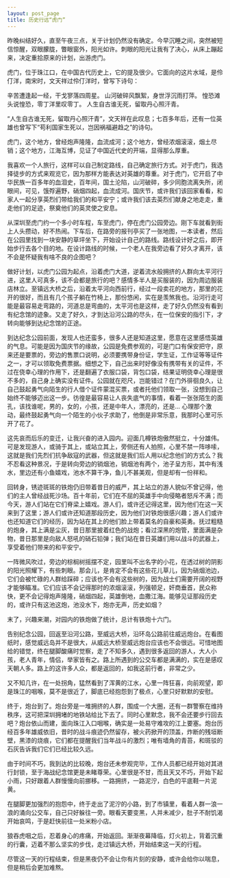 ```yaml
---
layout: post_page
title: 历史行远“虎门”
---
```


昨晚纠结好久，直至午夜三点，关于计划仍然没有确定。今早沉睡之间，突然被短信惊醒，双眼朦胧，瞥眼窗外，阳光如许。刺眼的阳光让我有了决心，从床上蹦起来，决定重拾原来的计划，出游虎门。
 
虎门，位于珠江口，在中国古代历史上，它的提及很少。它面向的这片水域，是伶仃洋，南宋时，文天祥过伶仃洋时，曾写下诗句：

辛苦遭逢起一经，干戈寥落四周星。
山河破碎风飘絮，身世浮沉雨打萍。
惶恐滩头说惶恐，零丁洋里叹零丁。
人生自古谁无死，留取丹心照汗青。
 
“人生自古谁无死，留取丹心照汗青”，文天祥在此叹息；七百多年后，还有一位英雄也曾写下“苟利国家生死以，岂因祸福避趋之”的诗句。
 
虎门，这个地方，曾经炮声隆隆，血流成河；这个地方，曾经浓烟滚滚，烟土尽销；这个地方，江海互博，见证了中国近代史的开端，显得那么厚重。
 
我喜欢一个人旅行，这样可以自己制定路线，自己确定旅行方式。对于虎门，我选择徒步的方式来观览它，因为那样方能表达对英雄的尊重。对于虎门，它开启了中华民族一百多年的血泪史，百年间，国土沦陷，山河破碎，多少同胞流离失所，闭眼间，可见，饿殍遍野，硝烟四起，血流成河。国庆节，或许我们该回家看看，和家人一起分享英烈们带给我们的和平安宁；或许我们该去英烈们献身之地走走，重走他们的足迹，祭奠他们的英灵使之安息。
 
从深圳至虎门约一个多小时车程，车至虎门，停在虎门公园旁边。刚下车就看到街上人头攒动，好不热闹。下车后，在路旁的报刊亭买了一张地图，一本读者，然后在公园里找到一块安静的草坪坐下，开始设计自己的路线。路线设计好之后，即开始步行去各个目的地。在设计路线的时候，一个老人在我旁边看了好久才离开，该不会是怀疑我有啥不良的企图吧？
 
做好计划，以虎门公园为起点，沿着虎门大道，逆着流水般拥挤的人群向太平河行进，这里人可真多，该不会都是旅行的吧？感情多半人是买服装的，因为周边服装店林立。至镇远大桥之后，沿着太平河向西前行，经过一段卖花的地方，那里的花开的很好，而且有几个孩子躺在竹椅上，那份悠闲，实在是羡煞我也。沿河行走可能是最容易走弯路的，河道总是弯曲的，太平河也是这样，走了好久仍然没有看到有纪念馆的迹象。又走了好久，才到达沿河公路的尽头，在一位保安的指引下，才转向能够到达纪念馆的正途。
 
到达纪念公园前面，发现人也还蛮多，很多人还是知道这里，愿意在这里感悟英雄的气息。可能是因为国庆节的缘故，公园是免费参观的，可是门口有保安把守，原来还是要票的，旁边的售票口说明，必须要携带身份证，学生证，工作证等等证件之一，才可以领取免费票据。细想之下，自己出来时好像没有携带有关的证件，不过在侥幸心理的作用下，还是翻遍了衣服口袋，背包口袋，结果证明侥幸心理是很不多的，自己身上确实没有证件。公园就在咫尺，岂能错过？在门外徘徊良久，让自己鼓起勇气向陌生的行人借个证件蒙混买票，或者托他们领取一张，没想到自己始终不能够迈出这一步。彷徨是最容易让人丧失底气的事情，看着一张张陌生的面孔，该找谁呢，男的，女的，小孩，还是中年人，漂亮的，还是... 心理那个激动，最终鼓起勇气向一个陌生的小伙子求助了，他倒是非常乐意，我那时心里可乐开了花了。
 
这先哀而后乐的变迁，让我兴奋的进入园内。迎面几樽铁炮傲然挺立，十分雄伟。可是发现游人，或骑于其上，或站立其上，旁侧还有人拍照，心里不禁一阵哆嗦，这就是我们先烈们抗争敌寇的武器，但这就是我们后人用以纪念他们的方式么？我不忍看这种景况，于是转向旁边的销烟池，销烟池有两个，池子呈方形，其中有浅水，里边还有小鱼嬉戏，池水不算干净，鱼儿不甚美观，但是却有一份祥和。

回转身，锈迹斑斑的铁炮仍旧带着昔日的威严，其上站立的游人貌似不曾记得，他们的主人曾经战死沙场。百十年前，它们在不屈的英雄手中向侵略者怒斥不满；而今天，游人们站在它们脊梁上嬉戏。游人们，或许还记得这里，因为他们在这一天来到了这里；游人们或许还知道那段历史，因为他们对铁炮很感兴趣；游人们或许也还知道它们的经历，因为站在其上的他们脸上带着莫名的自豪和英勇。抚过粗糙的炮身，其上满是尘灰，昔日那里披着红色的战炮；看过深黑的炮管，里面满是杂物，昔日那里是向敌人怒吼的硝石铅弹；我们站在昔日英雄们用以战斗的武器上，享受着他们带来的和平安宁。

一阵微风吹过，旁边的棕榈树摇摆不定，园里叫不出名字的小花，在透过树的阴影的阳光照耀下，有些刺眼。那会儿，是肯定不会有这些花儿草儿，因为硝烟池边，它们会被忙碌的人群给踩碎；应该也不会有这些树的，因为战士们需要开阔的视野才能够瞄准。它们应该不会记得那时的浓烟滚滚，列强顿足，奸商垂首，民众称快，更不会记得炮声隆隆，硝烟四起，英雄倒地，血撒江海。能够见证那段历史的，或许只有这池这炮，池没水下，炮亦无声，历史如烟？

末了，兴趣来潮，对园内的铁炮做了统计，总计有铁炮十六门。

告别纪念公园，回返至沿河公路，至威远大桥，沿环岛公路前往威远炮台。在看图纸时，感觉威远岛并不是很大，从威远大桥至威远炮台应该也不会很远。可惜地图给的错觉，终在腿脚酸痛时觉察，走了不知多久，遇到很多返回的游人，大人小孩，老人青年，情侣，举家皆有之。路上所遇到的公交车都是满满的，实在是感叹天朝人多。路上的这许多人众，都是返回的，如我这前行者，非常之少。

又不知几许，在一处拐角，猛然看到了浑黄的江水，心里一阵狂喜，向前观望，即是珠江的咽喉，莫不是很近了，脚底已经抱怨到了极点，心里只好默默的安慰。

终于，炮台到了。炮台旁是一堆拥挤的人群，围成一个大圈，还有一群警察在维持秩序，这可把深圳拥堵的地铁站给比下去了。同时心里默念，我不会还要步行回去吧？炮台依山而建，面向珠江入口咽喉，确实是一处易守难攻的江上要塞。炮台历经百多年雄威依旧，昔时的战斗痕迹仍然留存，被火药掀开的顶盖，炸断的残垣断壁，黑漆的烧痕，它们都在提醒我们当年战斗的激烈；唯有墙角的青苔，和斑驳的石灰告诉我们它们已经比较久远。

由于时间不巧，我到达的比较晚，炮台还未参观完毕，工作人员都已经开始对其进行封锁，至于海战纪念馆更是未睹尊荣。心里很是不甘，而且天又不巧，开始下起小雨，只好跟着人群慢慢向前挪移。一路拥挤，一路泥泞，白色的平底鞋一片泥黄。

在腿脚更加强烈的抱怨中，终于走出了泥泞的小路，到了市镇里，看着人群一浪一浪的涌向公交车，自己只好躲往一旁。眼看天要变黑，人并未减少，肚子不耐饥渴开始哀鸣，于是赶快前往一处米粉小店。

狼吞虎咽之后，忍着身心的疼痛，开始返回。渐渐夜幕降临，灯火初上，背着沉重的行囊，迈着不那么坚实的步伐，走过镇远大桥，开始结束这一天的行程。

尽管这一天的行程结束，但是黑夜仍不会让你有片刻的安静，或许会给你以喘息，但是稍后会更加难熬。